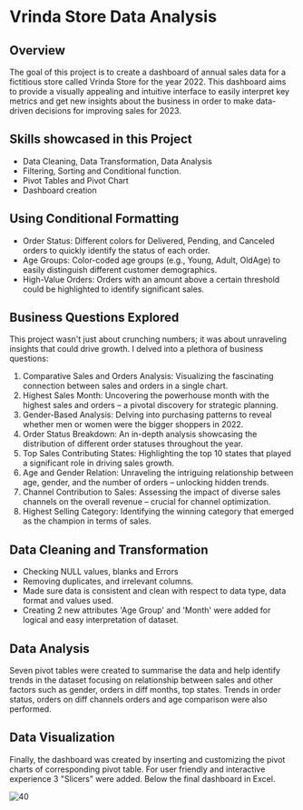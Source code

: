 # Vrinda Store Data Analysis 
## Overview
The goal of this project is to create a dashboard of annual sales data for a fictitious store called Vrinda Store for the year 2022. This dashboard aims to provide a visually appealing and intuitive interface to easily interpret key metrics and get new insights about the business in order to make data-driven decisions for improving sales for 2023.
## Skills showcased in this Project
- Data Cleaning, Data Transformation, Data Analysis
- Filtering, Sorting and Conditional function.
- Pivot Tables and Pivot Chart
- Dashboard creation
## Using Conditional Formatting
- Order Status: Different colors for Delivered, Pending, and Canceled orders to quickly identify the status of each order.
- Age Groups: Color-coded age groups (e.g., Young, Adult, OldAge) to easily distinguish different customer demographics.
- High-Value Orders: Orders with an amount above a certain threshold could be highlighted to identify significant sales.
## Business Questions Explored
This project wasn't just about crunching numbers; it was about unraveling insights that could drive growth. I delved into a plethora of business questions:
1. Comparative Sales and Orders Analysis: Visualizing the fascinating connection between sales and orders in a single chart.
2. Highest Sales Month: Uncovering the powerhouse month with the highest sales and orders – a pivotal discovery for strategic planning.
3. Gender-Based Analysis: Delving into purchasing patterns to reveal whether men or women were the bigger shoppers in 2022.
4. Order Status Breakdown: An in-depth analysis showcasing the distribution of different order statuses throughout the year.
5. Top Sales Contributing States: Highlighting the top 10 states that played a significant role in driving sales growth.
6. Age and Gender Relation: Unraveling the intriguing relationship between age, gender, and the number of orders – unlocking hidden trends.
7. Channel Contribution to Sales: Assessing the impact of diverse sales channels on the overall revenue – crucial for channel optimization.
8. Highest Selling Category: Identifying the winning category that emerged as the champion in terms of sales.
## Data Cleaning and Transformation
- Checking NULL values, blanks and Errors
- Removing duplicates, and irrelevant columns.
- Made sure data is consistent and clean with respect to data type, data format and values used.
- Creating 2 new attributes 'Age Group' and 'Month' were added for logical and easy interpretation of dataset.
## Data Analysis
Seven pivot tables were created to summarise the data and help identify trends in the dataset focusing on relationship between sales and other factors such as gender, orders in diff months, top states. Trends in order status, orders on diff channels orders and age comparison were also performed.
## Data Visualization
Finally, the dashboard was created by inserting and customizing the pivot charts of corresponding pivot table. For user friendly and interactive experience 3 "Slicers" were added.
Below the final dashboard in Excel.

![40](https://github.com/RutujaPatil26/Excel_Project/assets/172021951/17331bbd-e650-486f-b0ec-19a28faf9c2a)

